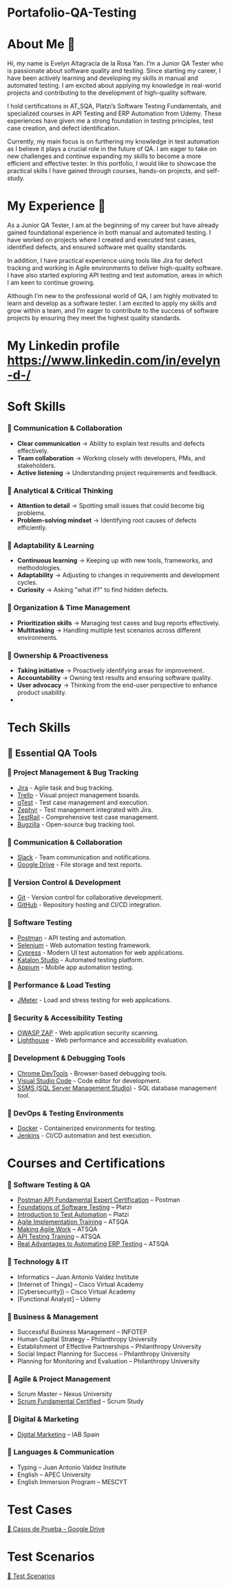 # Portafolio-QA-Testing

# About Me 👋
Hi, my name is Evelyn Altagracia de la Rosa Yan. I’m a Junior QA Tester who is passionate about software quality and testing. Since starting my career, I have been actively learning and developing my skills in manual and automated testing. I am excited about applying my knowledge in real-world projects and contributing to the development of high-quality software.

I hold certifications in AT_SQA, Platzi’s Software Testing Fundamentals, and specialized courses in API Testing and ERP Automation from Udemy. These experiences have given me a strong foundation in testing principles, test case creation, and defect identification.

Currently, my main focus is on furthering my knowledge in test automation as I believe it plays a crucial role in the future of QA. I am eager to take on new challenges and continue expanding my skills to become a more efficient and effective tester. In this portfolio, I would like to showcase the practical skills I have gained through courses, hands-on projects, and self-study.

# My Experience 🏢
As a Junior QA Tester, I am at the beginning of my career but have already gained foundational experience in both manual and automated testing. I have worked on projects where I created and executed test cases, identified defects, and ensured software met quality standards.

In addition, I have practical experience using tools like Jira for defect tracking and working in Agile environments to deliver high-quality software. I have also started exploring API testing and test automation, areas in which I am keen to continue growing.

Although I’m new to the professional world of QA, I am highly motivated to learn and develop as a software tester. I am excited to apply my skills and grow within a team, and I’m eager to contribute to the success of software projects by ensuring they meet the highest quality standards.

# My Linkedin profile https://www.linkedin.com/in/evelyn-d-/
# Soft Skills
### 🔹 Communication & Collaboration  
- **Clear communication** → Ability to explain test results and defects effectively.  
- **Team collaboration** → Working closely with developers, PMs, and stakeholders.  
- **Active listening** → Understanding project requirements and feedback.  

### 🔹 Analytical & Critical Thinking  
- **Attention to detail** → Spotting small issues that could become big problems.  
- **Problem-solving mindset** → Identifying root causes of defects efficiently.  

### 🔹 Adaptability & Learning  
- **Continuous learning** → Keeping up with new tools, frameworks, and methodologies.  
- **Adaptability** → Adjusting to changes in requirements and development cycles.  
- **Curiosity** → Asking "what if?" to find hidden defects.  

### 🔹 Organization & Time Management  
- **Prioritization skills** → Managing test cases and bug reports effectively.  
- **Multitasking** → Handling multiple test scenarios across different environments.  

### 🔹 Ownership & Proactiveness  
- **Taking initiative** → Proactively identifying areas for improvement.  
- **Accountability** → Owning test results and ensuring software quality.  
- **User advocacy** → Thinking from the end-user perspective to enhance product usability.
- 
# Tech Skills
## 📌 Essential QA Tools  

### 🔹 Project Management & Bug Tracking  
- [Jira](https://www.atlassian.com/software/jira) - Agile task and bug tracking.  
- [Trello](https://trello.com/) - Visual project management boards.  
- [qTest](https://www.tricentis.com/products/qtest) - Test case management and execution.  
- [Zephyr](https://www.smartbear.com/product/zephyr-scale/overview/) - Test management integrated with Jira.  
- [TestRail](https://www.gurock.com/testrail/) - Comprehensive test case management.  
- [Bugzilla](https://www.bugzilla.org/) - Open-source bug tracking tool.  

### 🔹 Communication & Collaboration  
- [Slack](https://slack.com/) - Team communication and notifications.  
- [Google Drive](https://www.google.com/drive/) - File storage and test reports.  

### 🔹 Version Control & Development  
- [Git](https://git-scm.com/) - Version control for collaborative development.  
- [GitHub](https://github.com/) - Repository hosting and CI/CD integration.  

### 🔹 Software Testing  
- [Postman](https://www.postman.com/) - API testing and automation.  
- [Selenium](https://www.selenium.dev/) - Web automation testing framework.  
- [Cypress](https://www.cypress.io/) - Modern UI test automation for web applications.  
- [Katalon Studio](https://katalon.com/) - Automated testing platform.  
- [Appium](https://appium.io/) - Mobile app automation testing.  

### 🔹 Performance & Load Testing  
- [JMeter](https://jmeter.apache.org/) - Load and stress testing for web applications.  

### 🔹 Security & Accessibility Testing  
- [OWASP ZAP](https://www.zaproxy.org/) - Web application security scanning.  
- [Lighthouse](https://developers.google.com/web/tools/lighthouse) - Web performance and accessibility evaluation.  

### 🔹 Development & Debugging Tools  
- [Chrome DevTools](https://developer.chrome.com/docs/devtools/) - Browser-based debugging tools.  
- [Visual Studio Code](https://code.visualstudio.com/) - Code editor for development.  
- [SSMS (SQL Server Management Studio)](https://learn.microsoft.com/en-us/sql/ssms/download-sql-server-management-studio-ssms) - SQL database management tool.  

### 🔹 DevOps & Testing Environments  
- [Docker](https://www.docker.com/) - Containerized environments for testing.  
- [Jenkins](https://www.jenkins.io/) - CI/CD automation and test execution.  
# Courses and Certifications
### 🔹 Software Testing & QA  
- [Postman API Fundamental Expert Certification](https://badgr.com/public/assertions/teh5pexNQsqcc6zWAQoGsQ?identity__email=202002021@p.uapa.edu.do) – Postman  
- [Foundations of Software Testing](https://drive.google.com/file/d/1-M4MYxL_jhY2PBQzX37gp8Ld-Hj6V7pR/view?usp=sharing) – Platzi  
- [Introduction to Test Automation](https://platzi.com/) – Platzi  
- [Agile Implementation Training](https://drive.google.com/file/d/1H254KWxxx9STH_JjzWEJEzlVrPFCGAKy/view?usp=sharing) – ATSQA  
- [Making Agile Work](https://drive.google.com/file/d/1B62REl8hQ57Tda5ycXhTWKe5lv1QrRbP/view?usp=sharing) – ATSQA  
- [API Testing Training](https://drive.google.com/file/d/1pFp_2KnEFL7FRWNym_bfXFqBPoHZxcxv/view?usp=sharing) – ATSQA  
- [Real Advantages to Automating ERP Testing](https://drive.google.com/file/d/10VX_XrTW1qoXgCeyVHJH9m5et1S0zkYB/view?usp=sharing) – ATSQA  

### 🔹 Technology & IT  
- Informatics – Juan Antonio Valdez Institute  
- [Internet of Things] – Cisco Virtual Academy  
- [Cybersecurity]) – Cisco Virtual Academy  
- [Functional Analyst] – Udemy  

### 🔹 Business & Management  
- Successful Business Management – INFOTEP  
- Human Capital Strategy – Philanthropy University  
- Establishment of Effective Partnerships – Philanthropy University  
- Social Impact Planning for Success – Philanthropy University  
- Planning for Monitoring and Evaluation – Philanthropy University  

### 🔹 Agile & Project Management  
- Scrum Master – Nexus University  
- [Scrum Fundamental Certified](https://www.scrumstudy.com/) – Scrum Study  

### 🔹 Digital & Marketing  
- [Digital Marketing](https://iabspain.es/formacion/) – IAB Spain  

### 🔹 Languages & Communication  
- Typing – Juan Antonio Valdez Institute  
- English – APEC University  
- English Immersion Program – MESCYT
  
# Test Cases
[📁 Casos de Prueba - Google Drive](https://drive.google.com/drive/folders/1KsyCz19775VTOKAqknq488JTpFITFrL8?usp=sharing)

# Test Scenarios
[📁 Test Scenarios](https://drive.google.com/drive/folders/1LbM7taJB3IIZY1fAoa26skjsLDc4fmCR?usp=sharing)  

